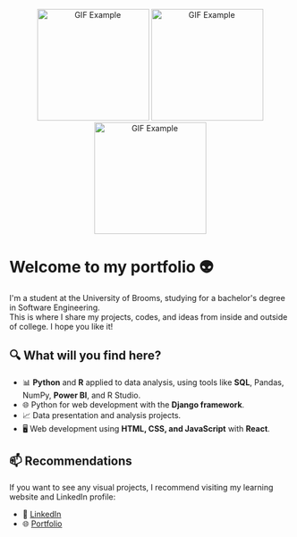 <p align="center">
  <img src="https://cdn.pixabay.com/animation/2024/10/29/00/46/00-46-41-84_512.gif" width="200" height="auto" alt="GIF Example">
  <img src="https://cdn.pixabay.com/animation/2024/10/29/00/46/00-46-41-84_512.gif" width="200" height="auto" alt="GIF Example">
  <img src="https://cdn.pixabay.com/animation/2024/10/29/00/46/00-46-41-84_512.gif" width="200" height="auto" alt="GIF Example">
</p>

# Welcome to my portfolio 👽

I'm a student at the University of Brooms, studying for a bachelor's degree in Software Engineering.  
This is where I share my projects, codes, and ideas from inside and outside of college. I hope you like it!

## 🔍 What will you find here?

- 📊 **Python** and **R** applied to data analysis, using tools like **SQL**, Pandas, NumPy, **Power BI**, and R Studio.
- 🌐 Python for web development with the **Django framework**.
- 📈 Data presentation and analysis projects.
- 🖥️ Web development using **HTML, CSS, and JavaScript** with **React**.

## 📫 Recommendations  

If you want to see any visual projects, I recommend visiting my learning website and LinkedIn profile:

- 💼 [LinkedIn](www.linkedin.com/in/felipesodredf)  
- 🌐 [Portfolio](https://aprendizadoimersivo.com.br/)
